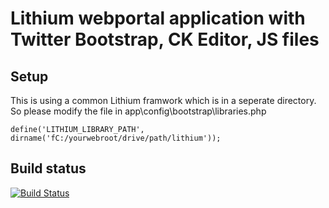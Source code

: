 Lithium webportal application with Twitter Bootstrap, CK Editor, JS files
===

Setup
--
This is using a common Lithium framwork which is in a seperate directory. So please modify the file in app\config\bootstrap\libraries.php

    define('LITHIUM_LIBRARY_PATH', dirname('fC:/yourwebroot/drive/path/lithium'));



Build status
-----------
[![Build Status](https://secure.travis-ci.org/nilamdoc/li3_webportal.png?branch=master)](http://travis-ci.org/nilamdoc/li3_webportal)
